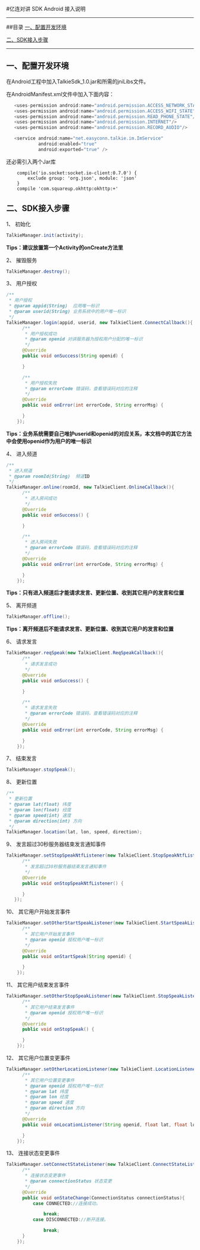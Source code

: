 #亿连对讲 SDK Android 接入说明


---------------
##目录
[一、配置开发环境](#配置开发环境)

[二、SDK接入步骤](#SDK接入步骤)

------------------

<h2 id="配置开发环境">一、配置开发环境</h2>

在Android工程中加入TalkieSdk_1.0.jar和所需的jniLibs文件。

在AndroidManifest.xml文件中加入下面内容：
```java
   <uses-permission android:name="android.permission.ACCESS_NETWORK_STATE"/>
   <uses-permission android:name="android.permission.ACCESS_WIFI_STATE"/>
   <uses-permission android:name="android.permission.READ_PHONE_STATE"/>
   <uses-permission android:name="android.permission.INTERNET"/>
   <uses-permission android:name="android.permission.RECORD_AUDIO"/>

   <service android:name="net.easyconn.talkie.im.ImService"
            android:enabled="true"
            android:exported="true" />
```

还必需引入两个Jar库
```
    compile('io.socket:socket.io-client:0.7.0') {
        exclude group: 'org.json', module: 'json'
    }
    compile 'com.squareup.okhttp:okhttp:+'
```

<h2 id="SDK接入步骤">二、SDK接入步骤</h2>

1、 初始化
```java
TalkieManager.init(activity);
```
**Tips：建议放置第一个Activity的onCreate方法里**

2、 摧毁服务
```java
TalkieManager.destroy();
```

3、 用户授权
```java
/**
 * 用户授权
 * @param appid(String)  应用唯一标识
 * @param userid(String) 业务系统中的用户唯一标识
 */
TalkieManager.login(appid, userid, new TalkieClient.ConnectCallback(){
      /**
       * 用户授权成功
       * @param openid 对讲服务器为授权用户分配的唯一标识
       */
      @Override
      public void onSuccess(String openid) {

      }

      /**
       * 用户授权失败
       * @param errorCode 错误码，查看错误码对应的注释
       */
      @Override
      public void onError(int errorCode, String errorMsg) {

      }
    });
```
**Tips：业务系统需要自己唯护userid和openid的对应关系，本文档中的其它方法中会使用openid作为用户的唯一标识**

4、 进入频道
```java
/**
 * 进入频道
 * @param roomId(String)  频道ID
 */
TalkieManager.online(roomId, new TalkieClient.OnlineCallback(){
      /**
       * 进入房间成功
       */
      @Override
      public void onSuccess() {

      }

      /**
       * 进入房间失败
       * @param errorCode 错误码，查看错误码对应的注释
       */
      @Override
      public void onError(int errorCode, String errorMsg) {

      }
    });
```
**Tips：只有进入频道后才能请求发言、更新位置、收到其它用户的发言和位置**

5、 离开频道
```java
TalkieManager.offline();
```
**Tips：离开频道后不能请求发言、更新位置、收到其它用户的发言和位置**

6、 请求发言
```java
TalkieManager.reqSpeak(new TalkieClient.ReqSpeakCallback(){
      /**
       * 请求发言成功
       */
      @Override
      public void onSuccess() {

      }

      /**
       * 请求发言失败
       * @param errorCode 错误码，查看错误码对应的注释
       */
      @Override
      public void onError(int errorCode, String errorMsg) {

      }
    });
```

7、 结束发言
```java
TalkieManager.stopSpeak();
```

8、 更新位置
```java
/**
 * 更新位置
 * @param lat(float) 纬度
 * @param lon(float) 经度
 * @param speed(int) 速度
 * @param direction(int) 方向
 */
TalkieManager.location(lat, lon, speed, direction);
```

9、 发言超过30秒服务器结束发言通知事件
```java
TalkieManager.setStopSpeakNtfListener(new TalkieClient.StopSpeakNtfListener(){
      /**
       * 发言超过30秒服务器结束发言通知事件
       */
      @Override
      public void onStopSpeakNtfListener() {

      }
   });
```

10、 其它用户开始发言事件
```java
TalkieManager.setOtherStartSpeakListener(new TalkieClient.StartSpeakListener(){
      /**
       * 其它用户开始发言事件
       * @param openid 授权用户唯一标识
       */
      @Override
      public void onStartSpeak(String openid) {

      }
    });
```

11、 其它用户结束发言事件
```java
TalkieManager.setOtherStopSpeakListener(new TalkieClient.StopSpeakListener(){
      /**
       * 其它用户结束发言事件
       * @param openid 授权用户唯一标识
       */
      @Override
      public void onStopSpeak() {

      }
    });
```

12、 其它用户位置变更事件
```java
TalkieManager.setOtherLocationListener(new TalkieClient.LocationListener(){
      /**
       * 其它用户位置变更事件
       * @param openid 授权用户唯一标识
       * @param lat 纬度
       * @param lon 经度
       * @param speed 速度
       * @param direction 方向
       */
      @Override
      public void onLocationListener(String openid, float lat, float lon, int speed, int direction) {

      }
    });
```

13、 连接状态变更事件
```java
TalkieManager.setConnectStateListener(new TalkieClient.ConnectStateListener(){
      /**
       * 连接状态变更事件
       * @param connectionStatus 状态变更
       */
      @Override
      public void onStateChange(ConnectionStatus connectionStatus){
          case CONNECTED://连接成功。

              break;
          case DISCONNECTED://断开连接。

              break;
      }
    });
```
